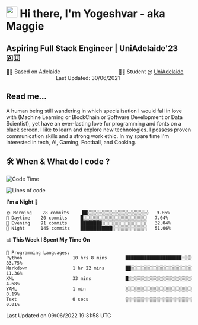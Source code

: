 <h1><img src="https://emojis.slackmojis.com/emojis/images/1531849430/4246/blob-sunglasses.gif?1531849430" width="30"/> Hi there, I'm Yogeshvar - aka Maggie</h1>

## Aspiring Full Stack Engineer | UniAdelaide'23 🇦🇺  
🏂🏻  Based on Adelaide &nbsp;&nbsp;&nbsp;&nbsp;&nbsp;&nbsp;&nbsp;&nbsp;&nbsp;&nbsp;&nbsp;&nbsp;&nbsp;&nbsp;&nbsp;&nbsp;&nbsp;&nbsp;&nbsp;&nbsp;&nbsp;&nbsp;&nbsp;&nbsp;&nbsp;&nbsp;&nbsp;&nbsp;&nbsp;&nbsp;&nbsp;&nbsp;&nbsp;&nbsp;&nbsp;&nbsp;&nbsp;&nbsp;&nbsp;👨‍💻 Student @ [UniAdelaide](https://www.adelaide.edu.au)   &nbsp;&nbsp;&nbsp;&nbsp;&nbsp;&nbsp;&nbsp;&nbsp;&nbsp;&nbsp;&nbsp;&nbsp;&nbsp;&nbsp;&nbsp;&nbsp;&nbsp;&nbsp;&nbsp;&nbsp;&nbsp;&nbsp;&nbsp;&nbsp;&nbsp;&nbsp;&nbsp;&nbsp;&nbsp;&nbsp;&nbsp;&nbsp; &nbsp;Last Updated: 30/06/2021

## Read me...

A human being still wandering in which specialisation I would fall in love with (Machine Learning or BlockChain or Software Development or Data Scientist), yet have an ever-lasting love for programming and fonts on a black screen. I like to learn and explore new technologies. I possess proven communication skills and a strong work ethic. In my spare time I'm interested in tech, AI, Gaming, Football, and Cooking.

## 🛠 When & What do I code ?  

<!--START_SECTION:waka-->
![Code Time](http://img.shields.io/badge/Code%20Time-1%2C568%20hrs-blue)

![Lines of code](https://img.shields.io/badge/From%20Hello%20World%20I%27ve%20Written-2%20Million%20lines%20of%20code-blue)

**I'm a Night 🦉** 

```text
🌞 Morning    28 commits     ██░░░░░░░░░░░░░░░░░░░░░░░   9.86% 
🌆 Daytime    20 commits     █░░░░░░░░░░░░░░░░░░░░░░░░   7.04% 
🌃 Evening    91 commits     ████████░░░░░░░░░░░░░░░░░   32.04% 
🌙 Night      145 commits    ████████████░░░░░░░░░░░░░   51.06%

```


📊 **This Week I Spent My Time On** 

```text
💬 Programming Languages: 
Python                   10 hrs 8 mins       █████████████████████░░░░   83.75% 
Markdown                 1 hr 22 mins        ██░░░░░░░░░░░░░░░░░░░░░░░   11.36% 
XML                      33 mins             █░░░░░░░░░░░░░░░░░░░░░░░░   4.68% 
YAML                     1 min               ░░░░░░░░░░░░░░░░░░░░░░░░░   0.19% 
Text                     0 secs              ░░░░░░░░░░░░░░░░░░░░░░░░░   0.01%

```


 Last Updated on 09/06/2022 19:31:58 UTC
<!--END_SECTION:waka-->
